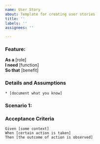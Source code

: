```yaml
---
name: User Story
about: Template for creating user stories
title: ''
labels: ''
assignees: ''

---
```


### Feature:

**As a** [role]  
**I need** [function]  
**So that** [benefit]  
      
### Details and Assumptions
    * [document what you know]      

### Scenario 1:
### Acceptance Criteria     
    Given [some context]
    When [certain action is taken]
    Then [the outcome of action is observed]
